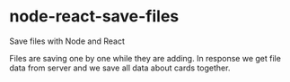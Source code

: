 # node-react-save-files
Save files with Node and React

Files are saving one by one while they are adding. In response we get file data from server and we save all data about cards together.
